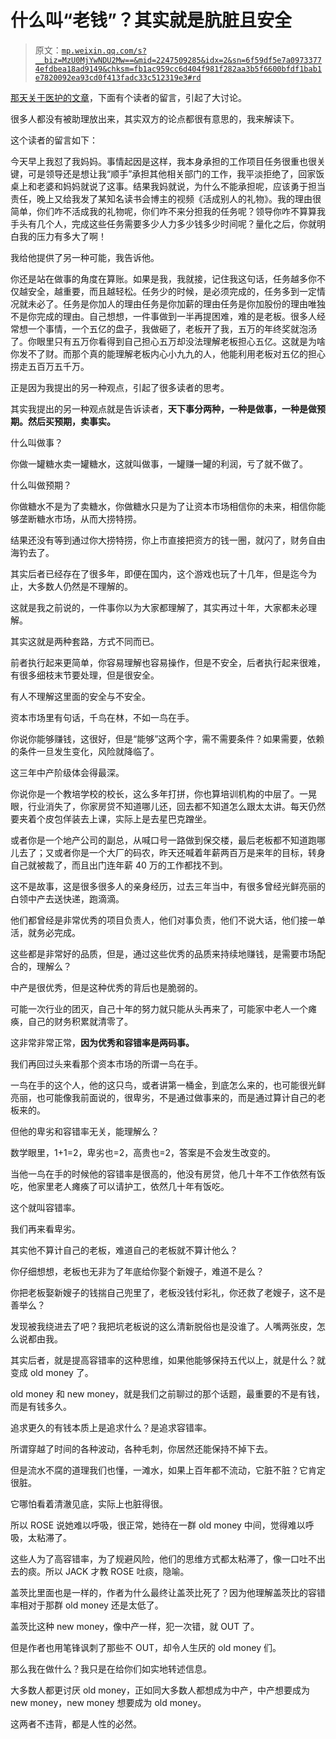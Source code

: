 # 什么叫“老钱”？其实就是肮脏且安全

> 原文：[`mp.weixin.qq.com/s?__biz=MzU0MjYwNDU2Mw==&mid=2247509285&idx=2&sn=6f59df5e7a09733774efdbea18ad9149&chksm=fb1ac959cc6d404f981f282aa3b5f6600bfdf1bab1e7820092ea93cd0f413fadc33c512319e3#rd`](http://mp.weixin.qq.com/s?__biz=MzU0MjYwNDU2Mw==&mid=2247509285&idx=2&sn=6f59df5e7a09733774efdbea18ad9149&chksm=fb1ac959cc6d404f981f282aa3b5f6600bfdf1bab1e7820092ea93cd0f413fadc33c512319e3#rd)

[那天关于医护的文章](http://mp.weixin.qq.com/s?__biz=MzU0MjYwNDU2Mw==&mid=2247509280&idx=1&sn=b4f0a4ffbd226f2cb50977a167705424&chksm=fb1ac95ccc6d404a302661d15399208c53432734dc459bcd4d05990c14f931e23ac58ec014c4&scene=21#wechat_redirect)，下面有个读者的留言，引起了大讨论。

很多人都没有被助理放出来，其实双方的论点都很有意思的，我来解读下。

这个读者的留言如下：

今天早上我怼了我妈妈。事情起因是这样，我本身承担的工作项目任务很重也很关键，可是领导还是想让我“顺手”承担其他相关部门的工作，我平淡拒绝了，回家饭桌上和老婆和妈妈就说了这事。结果我妈就说，为什么不能承担呢，应该勇于担当责任，晚上又给我发了某知名读书会博主的视频《活成别人的礼物》。我的理由很简单，你们咋不活成我的礼物呢，你们咋不来分担我的任务呢？领导你咋不算算我手头有几个人，完成这些任务需要多少人力多少钱多少时间呢？量化之后，你就明白我的压力有多大了啊！

我给他提供了另一种可能，我告诉他。

你还是站在做事的角度在算账。如果是我，我就接，记住我这句话，任务越多你不仅越安全，越重要，而且越轻松。任务少的时候，是必须完成的，任务多到一定情况就未必了。任务是你加人的理由任务是你加薪的理由任务是你加股份的理由唯独不是你完成的理由。自己想想，一件事做到一半再提困难，难的是老板。很多人经常想一个事情，一个五亿的盘子，我做砸了，老板开了我，五万的年终奖就泡汤了。你眼里只有五万你看得到自己担心五万却没法理解老板担心五亿。这就是为啥你发不了财。而那个真的能理解老板内心小九九的人，他能利用老板对五亿的担心捞走五百万五千万。

正是因为我提出的另一种观点，引起了很多读者的思考。

其实我提出的另一种观点就是告诉读者，**天下事分两种，一种是做事，一种是做预期。然后买预期，卖事实。**

什么叫做事？

你做一罐糖水卖一罐糖水，这就叫做事，一罐赚一罐的利润，亏了就不做了。

什么叫做预期？

你做糖水不是为了卖糖水，你做糖水只是为了让资本市场相信你的未来，相信你能够垄断糖水市场，从而大捞特捞。

结果还没有等到通过你大捞特捞，你上市直接把资方的钱一圈，就闪了，财务自由海钓去了。

其实后者已经存在了很多年，即便在国内，这个游戏也玩了十几年，但是迄今为止，大多数人仍然是不理解的。

这就是我之前说的，一件事你以为大家都理解了，其实再过十年，大家都未必理解。

其实这就是两种套路，方式不同而已。

前者执行起来更简单，你容易理解也容易操作，但是不安全，后者执行起来很难，有很多细枝末节要处理，但是很安全。

有人不理解这里面的安全与不安全。

资本市场里有句话，千鸟在林，不如一鸟在手。

你说你能够赚钱，这很好，但是“能够”这两个字，需不需要条件？如果需要，依赖的条件一旦发生变化，风险就降临了。

这三年中产阶级体会得最深。

你说你是一个教培学校的校长，这么多年打拼，你也算培训机构的中层了。一晃眼，行业消失了，你家房贷不知道哪儿还，回去都不知道怎么跟太太讲。每天仍然要夹着个皮包佯装去上课，实际上是去星巴克蹭坐。

或者你是一个地产公司的副总，从喊口号一路做到保交楼，最后老板都不知道跑哪儿去了；又或者你是一个大厂的码农，昨天还喊着年薪两百万是来年的目标，转身自己就被裁了，而且出门连年薪 40 万的工作都找不到。

这不是故事，这是很多很多人的亲身经历，过去三年当中，有很多曾经光鲜亮丽的白领中产去送快递，跑滴滴。

他们都曾经是非常优秀的项目负责人，他们对事负责，他们不说大话，他们接一单活，就务必完成。

这些都是非常好的品质，但是，通过这些优秀的品质来持续地赚钱，是需要市场配合的，理解么？

中产是很优秀，但是这种优秀的背后也是脆弱的。

可能一次行业的团灭，自己十年的努力就只能从头再来了，可能家中老人一个瘫痪，自己的财务积累就清零了。

这非常非常正常，**因为优秀和容错率是两码事。**

我们再回过头来看那个资本市场的所谓一鸟在手。

一鸟在手的这个人，他的这只鸟，或者讲第一桶金，到底怎么来的，也可能很光鲜亮丽，也可能像我前面说的，很卑劣，不是通过做事来的，而是通过算计自己的老板来的。

但他的卑劣和容错率无关，能理解么？

数学眼里，1+1=2，卑劣也=2，高贵也=2，答案是不会发生改变的。

当他一鸟在手的时候他的容错率是很高的，他没有房贷，他几十年不工作依然有饭吃，他家里老人瘫痪了可以请护工，依然几十年有饭吃。

这个就叫容错率。

我们再来看卑劣。

其实他不算计自己的老板，难道自己的老板就不算计他么？

你仔细想想，老板也无非为了年底给你娶个新嫂子，难道不是么？

你把老板娶新嫂子的钱揣自己兜里了，老板没钱付彩礼，你还救了老嫂子，这不是善举么？

发现被我绕进去了吧？我把坑老板说的这么清新脱俗也是没谁了。人嘴两张皮，怎么说都由我。

其实后者，就是提高容错率的这种思维，如果他能够保持五代以上，就是什么？就变成 old money 了。

old money 和 new money，就是我们之前聊过的那个话题，最重要的不是有钱，而是有钱多久。

追求更久的有钱本质上是追求什么？是追求容错率。

所谓穿越了时间的各种波动，各种毛刺，你居然还能保持不掉下去。

但是流水不腐的道理我们也懂，一滩水，如果上百年都不流动，它脏不脏？它肯定很脏。

它哪怕看着清澈见底，实际上也脏得很。

所以 ROSE 说她难以呼吸，很正常，她待在一群 old money 中间，觉得难以呼吸，太粘滞了。

这些人为了高容错率，为了规避风险，他们的思维方式都太粘滞了，像一口吐不出去的痰。所以 JACK 才教 ROSE 吐痰，隐喻。

盖茨比里面也是一样的，作者为什么最终让盖茨比死了？因为他理解盖茨比的容错率相对于那群 old money 还是太低了。

盖茨比这种 new money，像中产一样，犯一次错，就 OUT 了。

但是作者也用笔锋讽刺了那些不 OUT，却令人生厌的 old money 们。

那么我在做什么？我只是在给你们如实地转述信息。

大多数人都更讨厌 old money，正如同大多数人都想成为中产，中产想要成为 new money，new money 想要成为 old money。

这两者不违背，都是人性的必然。